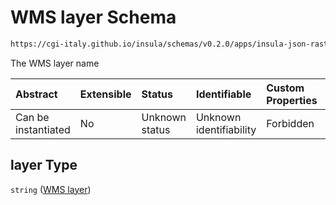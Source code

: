# WMS layer Schema

```txt
https://cgi-italy.github.io/insula/schemas/v0.2.0/apps/insula-json-raster-dataset.schema.json#/allOf/1/properties/layer
```

The WMS layer name

| Abstract            | Extensible | Status         | Identifiable            | Custom Properties | Additional Properties | Access Restrictions | Defined In                                                                                                             |
| :------------------ | :--------- | :------------- | :---------------------- | :---------------- | :-------------------- | :------------------ | :--------------------------------------------------------------------------------------------------------------------- |
| Can be instantiated | No         | Unknown status | Unknown identifiability | Forbidden         | Allowed               | none                | [insula-json-raster-dataset.schema.json\*](schemas/apps/insula-json-raster-dataset.schema.json) |

## layer Type

`string` ([WMS layer](insula-json-raster-dataset-allof-raster-layer-configuration-properties-wms-layer.md))
